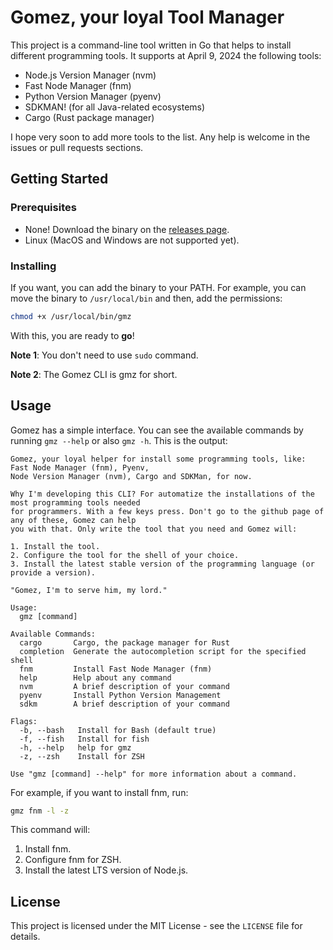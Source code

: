 # Gomez, your loyal Tool Manager

This project is a command-line tool written in Go that helps to install different programming tools. It supports at April 9, 2024 the following tools:

* Node.js Version Manager (nvm)
* Fast Node Manager (fnm)
* Python Version Manager (pyenv)
* SDKMAN! (for all Java-related ecosystems)
* Cargo (Rust package manager)

I hope very soon to add more tools to the list. Any help is welcome in the issues or pull requests sections.

## Getting Started

### Prerequisites

- None! Download the binary on the [releases page](https://github.com/hbourgeot/gomez).
- Linux (MacOS and Windows are not supported yet).

### Installing

If you want, you can add the binary to your PATH. For example, you can move the binary to `/usr/local/bin` and then, add the permissions:

```bash
chmod +x /usr/local/bin/gmz
```

With this, you are ready to **go**!

**Note 1**: You don't need to use `sudo` command.

**Note 2**: The Gomez CLI is gmz for short.

## Usage

Gomez has a simple interface. You can see the available commands by running `gmz --help` or also `gmz -h`. This is the output:

```text
Gomez, your loyal helper for install some programming tools, like: Fast Node Manager (fnm), Pyenv,
Node Version Manager (nvm), Cargo and SDKMan, for now.

Why I'm developing this CLI? For automatize the installations of the most programming tools needed
for programmers. With a few keys press. Don't go to the github page of any of these, Gomez can help
you with that. Only write the tool that you need and Gomez will:

1. Install the tool.
2. Configure the tool for the shell of your choice.
3. Install the latest stable version of the programming language (or provide a version).

"Gomez, I'm to serve him, my lord."

Usage:
  gmz [command]

Available Commands:
  cargo       Cargo, the package manager for Rust
  completion  Generate the autocompletion script for the specified shell
  fnm         Install Fast Node Manager (fnm)
  help        Help about any command
  nvm         A brief description of your command
  pyenv       Install Python Version Management
  sdkm        A brief description of your command

Flags:
  -b, --bash   Install for Bash (default true)
  -f, --fish   Install for fish
  -h, --help   help for gmz
  -z, --zsh    Install for ZSH

Use "gmz [command] --help" for more information about a command.
```

For example, if you want to install fnm, run:

```bash
gmz fnm -l -z
```

This command will:

1. Install fnm.
2. Configure fnm for ZSH.
3. Install the latest LTS version of Node.js.


## License

This project is licensed under the MIT License - see the `LICENSE` file for details.
